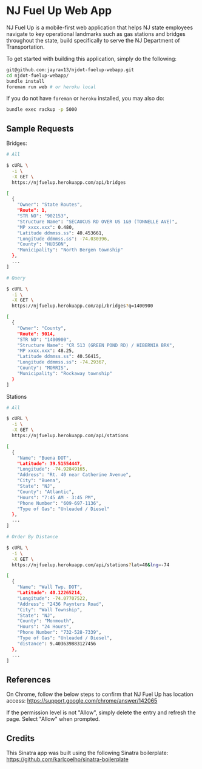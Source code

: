 # NJ Fuel Up Web App

NJ Fuel Up is a mobile-first web application that helps NJ state employees navigate to key operational landmarks such as gas stations and bridges throughout the state, build specifically to serve the NJ Department of Transportation.

To get started with building this application, simply do the following:

```bash
git@github.com:jayrav13/njdot-fuelup-webapp.git
cd njdot-fuelup-webapp/
bundle install
foreman run web # or heroku local
```

If you do not have `foreman` or `heroku` installed, you may also do:

```bash
bundle exec rackup -p 5000
```

## Sample Requests

Bridges:

```bash
# All

$ cURL \
  -i \
  -X GET \
  https://njfuelup.herokuapp.com/api/bridges

[
  {
    "Owner": "State Routes",
    "Route": 1,
    "STR NO": "902153",
    "Structure Name": "SECAUCUS RD OVER US 1&9 (TONNELLE AVE)",
    "MP xxxx.xxx": 0.480,
    "Latitude ddmmss.ss": 40.453661,
    "Longitude ddmmss.ss": -74.030396,
    "County": "HUDSON",
    "Municipality": "North Bergen township"
  },
  ...
]

# Query

$ cURL \
  -i \
  -X GET \
  https://njfuelup.herokuapp.com/api/bridges?q=1400900

[
  {
    "Owner": "County",
    "Route": 9014,
    "STR NO": "1400900",
    "Structure Name": "CR 513 (GREEN POND RD) / HIBERNIA BRK",
    "MP xxxx.xxx": 48.25,
    "Latitude ddmmss.ss": 40.56415,
    "Longitude ddmmss.ss": -74.29367,
    "County": "MORRIS",
    "Municipality": "Rockaway township"
  }
]
```

Stations

```bash
# All

$ cURL \
  -i \
  -X GET \
  https://njfuelup.herokuapp.com/api/stations

[
  {
    "Name": "Buena DOT",
    "Latitude": 39.51554447,
    "Longitude": -74.92849165,
    "Address": "Rt. 40 near Catherine Avenue",
    "City": "Buena",
    "State": "NJ",
    "County": "Atlantic",
    "Hours": "7:45 AM - 3:45 PM",
    "Phone Number": "609-697-1136",
    "Type of Gas": "Unleaded / Diesel"
  },
  ...
]

# Order By Distance

$ cURL \
  -i \
  -X GET \
  https://njfuelup.herokuapp.com/api/stations?lat=40&lng=-74

[
  {
    "Name": "Wall Twp. DOT",
    "Latitude": 40.12265214,
    "Longitude": -74.07707522,
    "Address": "2436 Paynters Road",
    "City": "Wall Township",
    "State": "NJ",
    "County": "Monmouth",
    "Hours": "24 Hours",
    "Phone Number": "732-528-7339",
    "Type of Gas": "Unleaded / Diesel",
    "distance": 9.403639883127456
  },
  ...
]
```

## References

On Chrome, follow the below steps to confirm that NJ Fuel Up has location access: https://support.google.com/chrome/answer/142065

If the permission level is not "Allow", simply delete the entry and refresh the page. Select "Allow" when prompted.

## Credits

This Sinatra app was built using the following Sinatra boilerplate: https://github.com/karlcoelho/sinatra-boilerplate